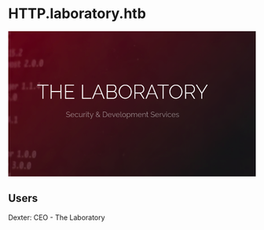 # HTTP.laboratory.htb

![](Pasted%20image%2020210530145251.png)

## Users

Dexter: CEO - The Laboratory